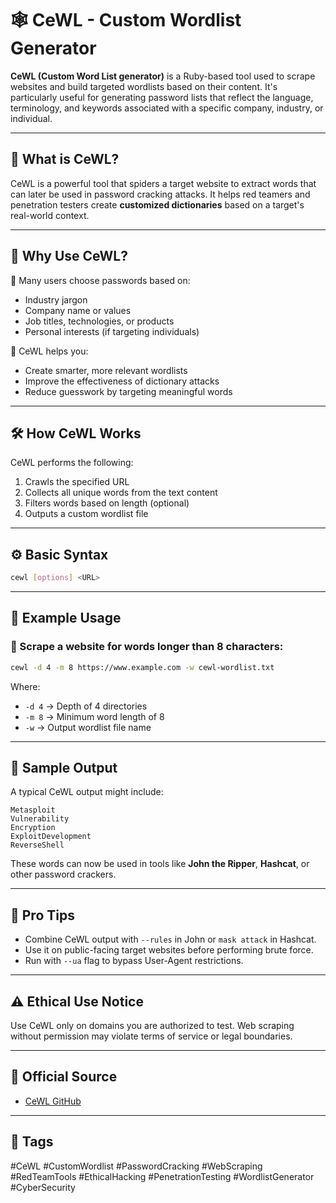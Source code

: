 # 🕸️ CeWL - Custom Wordlist Generator

**CeWL (Custom Word List generator)** is a Ruby-based tool used to scrape websites and build targeted wordlists based on their content. It's particularly useful for generating password lists that reflect the language, terminology, and keywords associated with a specific company, industry, or individual.

---

## 📌 What is CeWL?

CeWL is a powerful tool that spiders a target website to extract words that can later be used in password cracking attacks. It helps red teamers and penetration testers create **customized dictionaries** based on a target's real-world context.

---

## 🎯 Why Use CeWL?

🔹 Many users choose passwords based on:
- Industry jargon
- Company name or values
- Job titles, technologies, or products
- Personal interests (if targeting individuals)

🔹 CeWL helps you:
- Create smarter, more relevant wordlists
- Improve the effectiveness of dictionary attacks
- Reduce guesswork by targeting meaningful words

---

## 🛠️ How CeWL Works

CeWL performs the following:

1. Crawls the specified URL
2. Collects all unique words from the text content
3. Filters words based on length (optional)
4. Outputs a custom wordlist file

---

## ⚙️ Basic Syntax

```bash
cewl [options] <URL>
```

---

## 📌 Example Usage

### 🔹 Scrape a website for words longer than 8 characters:

```bash
cewl -d 4 -m 8 https://www.example.com -w cewl-wordlist.txt
```

Where:

- `-d 4` → Depth of 4 directories
- `-m 8` → Minimum word length of 8
- `-w` → Output wordlist file name

---

## 📁 Sample Output

A typical CeWL output might include:

```
Metasploit
Vulnerability
Encryption
ExploitDevelopment
ReverseShell
```

These words can now be used in tools like **John the Ripper**, **Hashcat**, or other password crackers.

---

## 🧠 Pro Tips

- Combine CeWL output with `--rules` in John or `mask attack` in Hashcat.
- Use it on public-facing target websites before performing brute force.
- Run with `--ua` flag to bypass User-Agent restrictions.

---

## ⚠️ Ethical Use Notice

Use CeWL only on domains you are authorized to test. Web scraping without permission may violate terms of service or legal boundaries.

---

## 🔗 Official Source

- [CeWL GitHub](https://github.com/digininja/CeWL)

---

## 📌 Tags

#CeWL #CustomWordlist #PasswordCracking #WebScraping #RedTeamTools #EthicalHacking #PenetrationTesting #WordlistGenerator #CyberSecurity

